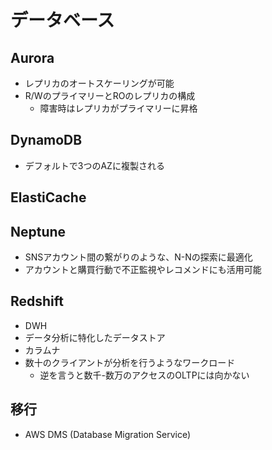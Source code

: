 # データベース

## Aurora

- レプリカのオートスケーリングが可能
- R/WのプライマリーとROのレプリカの構成
  - 障害時はレプリカがプライマリーに昇格

## DynamoDB

- デフォルトで3つのAZに複製される

## ElastiCache

## Neptune

- SNSアカウント間の繋がりのような、N-Nの探索に最適化
- アカウントと購買行動で不正監視やレコメンドにも活用可能

## Redshift

- DWH
- データ分析に特化したデータストア
- カラムナ
- 数十のクライアントが分析を行うようなワークロード
  - 逆を言うと数千-数万のアクセスのOLTPには向かない

## 移行

- AWS DMS (Database Migration Service)
